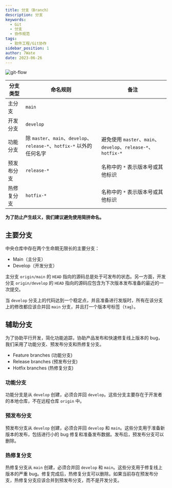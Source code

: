 ```yaml
---
title: 分支（Branch）
description: 分支
keywords:
  - Git
  - 分支
  - 协作规范
tags:
  - 软件工程/Git协作
sidebar_position: 1
author: 7Wate
date: 2023-06-26
---
```


![git-flow](https://static.7wate.com/img/2022/10/09/a24754d19f904.png)

| 分支类型   | 命名规则                                                     | 备注                                                         |
| ---------- | ------------------------------------------------------------ | ------------------------------------------------------------ |
| 主分支     | `main`                                                       |                                                              |
| 开发分支   | `develop`                                                    |                                                              |
| 功能分支   | 除 `master`、`main`、`develop`、`release-*`、`hotfix-*` 以外的任何名字 | 避免使用 `master`、`main`、`develop`、`release-*`、`hotfix-*` |
| 预发布分支 | `release-*`                                                  | 名称中的 `*` 表示版本号或其他标识                            |
| 热修复分支 | `hotfix-*`                                                   | 名称中的 `*` 表示版本号或其他标识                            |

**为了防止产生歧义，我们建议避免使用简拼命名。**

## 主要分支

中央仓库中存在两个生命期无限长的主要分支：

- Main（主分支）
- Develop（开发分支）

主分支 `origin/main` 的 `HEAD` 指向的源码总是处于可发布的状态。另一方面，开发分支 `origin/develop` 的 `HEAD` 指向的源码应包含为下次版本发布准备的最近的一次提交。

当 `develop` 分支上的代码达到一个稳定点，并且准备进行发版时，所有在该分支上的修改都应该合并回 `main` 分支，并且打一个版本号标签（`tag`）。

## 辅助分支

为了协助平行开发，简化功能追踪，协助产品发布和快速修复线上版本的 bug，我们采用了功能分支、预发布分支和热修复分支。

- Feature branches (功能分支)
- Release branches (预发布分支)
- Hotfix branches (热修复分支)

### 功能分支

功能分支是从 `develop` 创建，必须合并回 `develop`。这些分支主要存在于开发者的本地仓库，不在远程仓库 `origin` 中。

### 预发布分支

预发布分支从 `develop` 创建，必须合并回 `develop` 和 `main`。这些分支用于准备新版本的发布，包括进行小的 bug 修复和准备发布数据。发布后，预发布分支可以删除。

### 热修复分支

热修复分支从 `main` 创建，必须合并回 `develop` 和 `main`。这些分支用于修复线上版本的严重 bug。修复完成后，热修复分支可以删除。如果当前存在预发布分支，热修复分支应该合并到预发布分支，而不是开发分支。
